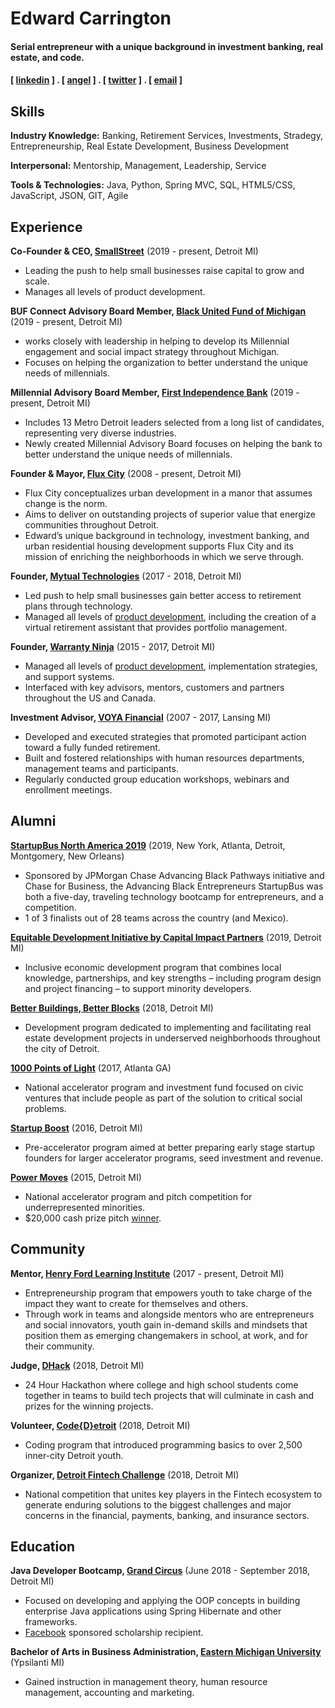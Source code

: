 Edward Carrington
======

#### Serial entrepreneur with a unique background in investment banking, real estate, and code.
#### [ [linkedin](https://www.linkedin.com/in/edwardcarrington/) ] . [ [angel](https://angel.co/edwardcarrington) ] . [ [twitter](https://twitter.com/_EdwardEssex_) ] . [ [email](edward@flux.city) ]

Skills
------
**Industry Knowledge:** Banking, Retirement Services, Investments, Stradegy, Entrepreneurship, Real Estate Development, Business Development

**Interpersonal:** Mentorship, Management, Leadership, Service

**Tools & Technologies:** Java, Python, Spring MVC, SQL, HTML5/CSS, JavaScript, JSON, GIT, Agile

Experience
----------
**Co-Founder & CEO, [SmallStreet](https://www.smallstreet.co/)** (2019 - present, Detroit MI)

- Leading the push to help small businesses raise capital to grow and scale.
- Manages all levels of product development.

**BUF Connect Advisory Board Member, [Black United Fund of Michigan](https://www.bufmi.org//)** (2019 - present, Detroit MI)

- works closely with leadership in helping to develop its Millennial engagement and social impact strategy throughout Michigan.
- Focuses on helping the organization to better understand the unique needs of millennials.

**Millennial Advisory Board Member, [First Independence Bank](https://www.firstindependence.com/)** (2019 - present, Detroit MI)

- Includes 13 Metro Detroit leaders selected from a long list of candidates, representing very diverse industries.
- Newly created Millennial Advisory Board focuses on helping the bank to better understand the unique needs of millennials.

**Founder & Mayor, [Flux City](https://www.flux.city/)** (2008 - present, Detroit MI)

- Flux City conceptualizes urban development in a manor that assumes change is the norm.
- Aims to deliver on outstanding projects of superior value that energize communities throughout Detroit.
- Edward’s unique background in technology, investment banking, and urban residential housing development supports Flux City and its mission of enriching the neighborhoods in which we serve through.

**Founder, [Mytual Technologies](https://www.mytual.io/)** (2017 - 2018, Detroit MI)

- Led push to help small businesses gain better access to retirement plans through technology.
- Managed all levels of [product development](https://drive.google.com/drive/folders/1fGMHgZJYWjG0-H_g9CZ-xVF73OCv2jIO?usp=sharing), including the creation of a virtual retirement assistant that provides portfolio management.

**Founder, [Warranty Ninja](http://warranty.ninja/)** (2015 - 2017, Detroit MI)

- Managed all levels of [product development](https://drive.google.com/open?id=1f0YtYD7v7nrU-LCEKua0LVy1SZznAAEl), implementation strategies, and support systems.
- Interfaced with key advisors, mentors, customers and partners throughout the US and Canada.

**Investment Advisor, [VOYA Financial](https://www.voya.com/)** (2007 - 2017, Lansing MI)

- Developed and executed strategies that promoted participant action toward a fully funded retirement.
- Built and fostered relationships with human resources departments, management teams and participants.
- Regularly conducted group education workshops, webinars and enrollment meetings.

Alumni
------
**[StartupBus North America 2019](https://startupbus.com/)** (2019, New York, Atlanta, Detroit, Montgomery, New Orleans)

- Sponsored by JPMorgan Chase Advancing Black Pathways initiative and Chase for Business, the Advancing Black Entrepreneurs StartupBus was both a five-day, traveling technology bootcamp for entrepreneurs, and a competition.
- 1 of 3 finalists out of 28 teams across the country (and Mexico).

**[Equitable Development Initiative by Capital Impact Partners](https://www.capitalimpact.org/what/capacity-building/equitable-development-initiative/)** (2019, Detroit MI)

- Inclusive economic development program that combines local knowledge, partnerships, and key strengths – including program design and project financing – to support minority developers.

**[Better Buildings, Better Blocks](http://www.bcvdetroit.org/)** (2018, Detroit MI)

- Development program dedicated to implementing and facilitating real estate development projects in underserved neighborhoods throughout the city of Detroit.

**[1000 Points of Light](https://cvcx.org/cohort-9/)** (2017, Atlanta GA)

- National accelerator program and investment fund focused on civic ventures that include people as part of the solution to critical social problems.

**[Startup Boost](http://startupboost.org/)** (2016, Detroit MI)

- Pre-accelerator program aimed at better preparing early stage startup founders for larger accelerator programs, seed investment and revenue.

**[Power Moves](http://powermovesnola2.squarespace.com/)** (2015, Detroit MI)

- National accelerator program and pitch competition for underrepresented minorities.
- $20,000 cash prize pitch [winner](https://www.freep.com/story/money/business/michigan/2015/04/15/power-moves-pitch-competition/25808015/).

Community
---------
**Mentor, [Henry Ford Learning Institute](https://hfli.org/)** (2017 - present, Detroit MI) 

- Entrepreneurship program that empowers youth to take charge of the impact they want to create for themselves and others.
- Through work in teams and alongside mentors who are entrepreneurs and social innovators, youth gain in-demand skills and mindsets that position them as emerging changemakers in school, at work, and for their community.

**Judge, [DHack](http://www.dhack.org/)** (2018, Detroit MI)

- 24 Hour Hackathon where college and high school students come together in teams to build tech projects that will culminate in cash and prizes for the winning projects.

**Volunteer, [Code{D}etroit](http://www.crainsdetroit.com/article/20180524/news/661666/quicken-loans-grand-circus-to-teach-detroit-students-coding-skills)** (2018, Detroit MI)

- Coding program that introduced programming basics to over 2,500 inner-city Detroit youth.

**Organizer, [Detroit Fintech Challenge](http://www.detroitfintechchallenge.com/)** (2018, Detroit MI)

- National competition that unites key players in the Fintech ecosystem to generate enduring solutions to the biggest challenges and major concerns in the financial, payments, banking, and insurance sectors.

Education
---------
**Java Developer Bootcamp, [Grand Circus](https://www.grandcircus.co/)** (June 2018 - September 2018, Detroit MI)

- Focused on developing and applying the OOP concepts in building enterprise Java applications using Spring Hibernate and other frameworks.
- [Facebook](https://michronicleonline.com/2018/06/04/217327/) sponsored scholarship recipient.

**Bachelor of Arts in Business Administration, [Eastern Michigan University](https://www.emich.edu/cob/index.php)** (Ypsilanti MI)

- Gained instruction in management theory, human resource management, accounting and marketing.